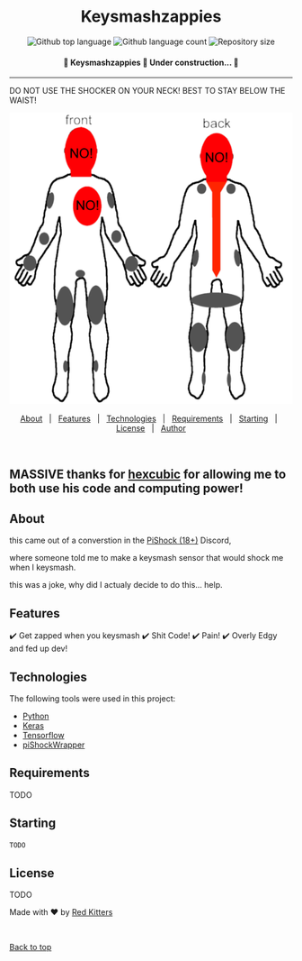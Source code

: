 <div align="center" id="top"> 

</div>
  <!-- <a href="https://keysmashzappies.netlify.app">Demo</a> -->
</div>

<h1 align="center">Keysmashzappies</h1>

<p align="center">
  <img alt="Github top language" src="https://img.shields.io/github/languages/top/LakesideMiners/keysmashzappies?color=56BEB8&style=for-the-badge">

  <img alt="Github language count" src="https://img.shields.io/github/languages/count/LakesideMiners/keysmashzappies?color=56BEB8&style=for-the-badge">

  <img alt="Repository size" src="https://img.shields.io/github/repo-size/LakesideMiners/keysmashzappies?color=56BEB8&style=for-the-badge">

</p>

<!-- Status -->

<h4 align="center"> 
	🚧  Keysmashzappies 🚀 Under construction...  🚧
</h4> 

<hr>
DO NOT USE THE SHOCKER ON YOUR NECK! BEST TO STAY BELOW THE WAIST!

![This is an image](/misc/readmeassets/images/NONOZONE.png)
<p align="center">
  <a href="#dart-about">About</a> &#xa0; | &#xa0; 
  <a href="#sparkles-features">Features</a> &#xa0; | &#xa0;
  <a href="#rocket-technologies">Technologies</a> &#xa0; | &#xa0;
  <a href="#white_check_mark-requirements">Requirements</a> &#xa0; | &#xa0;
  <a href="#checkered_flag-starting">Starting</a> &#xa0; | &#xa0;
  <a href="#memo-license">License</a> &#xa0; | &#xa0;
  <a href="https://github.com/LakesideMiners" target="_blank">Author</a>
</p>

<br>

## MASSIVE thanks for [hexcubic](https://mobile.twitter.com/hexcubic) for allowing me to both use his code and computing power! ##

## About ##

this came out of a converstion in the [PiShock (18+)](https://pishock.com) Discord, 

where someone told me to make a keysmash sensor that would shock me when I keysmash.

this was a joke, why did I actualy decide to do this... 
help.
## Features ##

:heavy_check_mark: Get zapped when you keysmash
:heavy_check_mark: Shit Code!
:heavy_check_mark: Pain!
:heavy_check_mark: Overly Edgy and fed up dev!

## Technologies ##

The following tools were used in this project:

- [Python](https://python.org/)
- [Keras](https://keras.io/)
- [Tensorflow](https://www.tensorflow.org/)
- [piShockWrapper](https://github.com/Faust-d/piShockWrapper)


## Requirements ##

TODO

## Starting ##

```bash
TODO
```

## License ##

TODO

Made with :heart: by <a href="https://github.com/LakesideMiners" target="_blank">Red Kitters</a>

&#xa0;

<a href="#top">Back to top</a>
